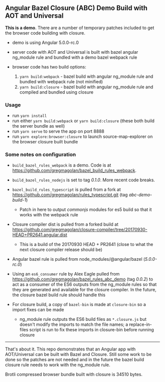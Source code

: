 ## Angular Bazel Closure (ABC) Demo Build with AOT and Universal

**This is a demo**. There are a number of temporary patches included to get the browser code building with closure.

* demo is using Angular 5.0.0-rc.0

* server code with AOT and Universal is built with bazel angular ng_module rule and bundled with a demo bazel webpack rule

* browser code has two build options:
  1. `yarn build:webpack` - bazel build with angular ng_module rule and bundled with webpack rule (not minified)
  2. `yarn build:closure` - bazel build with angular ng_module rule and compiled and bundled using closure

### Usage

  * run `yarn install`
  * run either `yarn build:webpack` or `yarn build:closure` (these both build the server bundle as well)
  * run `yarn serve` to serve the app on port 8888
  * run `yarn explore:browser:closure` to launch source-map-explorer on the browser closure built bundle

### Some notes on configuration

* `build_bazel_rules_webpack` is a demo. Code is at https://github.com/gregmagolan/bazel_build_rules_webpack.

* `build_bazel_rules_nodejs` is set to tag _0.1.0_. More recent code breaks.

* `bazel_build_rules_typescript` is pulled from a fork at https://github.com/gregmagolan/rules_typescript.git (tag _abc-demo-build-1_)
  * Patch in here to output _commonjs_ modules for es5 build so that it works with the webpack rule

* Closure compiler dist is pulled from a forked build at https://github.com/gregmagolan/closure-compiler/tree/20170930-HEAD+PR2641.angular.dist
  * This is a build of the 20170930 HEAD + PR2641 (close to what the next closure compiler release should be)

* Angular bazel rule is pulled from node_modules/@angular/bazel (_5.0.0-rc.0_)

* Using an `es6_consumer` rule by Alex Eagle pulled from https://github.com/gregmagolan/bazel_rules_abc_demo (tag _0.0.2_) to act as a consumer of the ES6 outputs from the ng_module rules so that they are generated and available for the closure compiler. In the future, the closure bazel build rule should handle this

* For closure build, a copy of `bazel-bin` is made at `closure-bin` so a import fixes can be made
  * ng_module rule outputs the ES6 build files as `*.closure.js` but doesn't modify the imports to match the file names; a replace-in-files script is run to fix these imports in closure-bin before running closure

---

That's about it. This repo demonstrates that an Angular app with AOT/Universal can be built with Bazel and Closure. Still some work to be done so the patches are not needed and in the future the bazel build closure rule needs to work with the ng_module rule.

Brotli compressed browser bundle built with closure is 34510 bytes.
